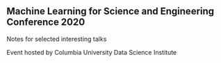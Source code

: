 ## Machine Learning for Science and Engineering Conference 2020

Notes for selected interesting talks

Event hosted by Columbia University Data Science Institute 
